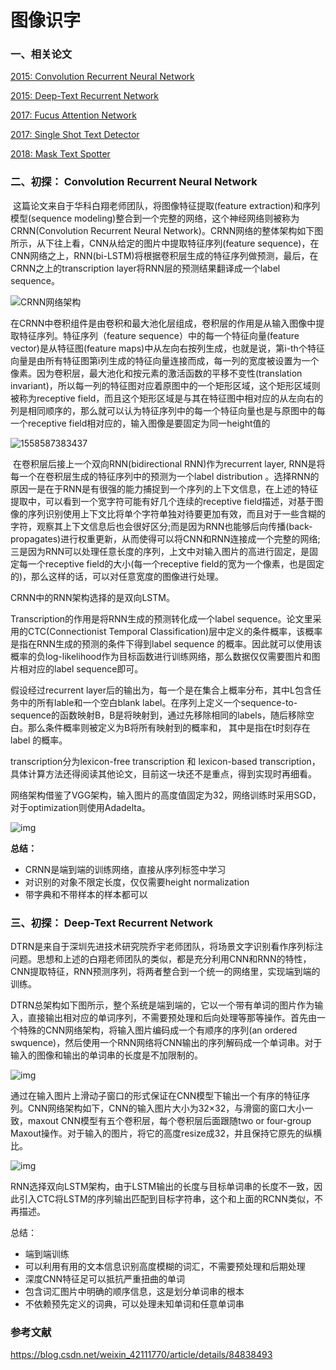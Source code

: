 # 图像识字

### 一、相关论文

[2015: Convolution Recurrent Neural Network](CRNN.pdf)

[2015: Deep-Text Recurrent Network](DTRN.pdf)

[2017: Fucus Attention Network](FAN.pdf)

[2017: Single Shot Text Detector](SingleShotTextDetector.pdf)

[2018: Mask Text Spotter](MaskTestSpotter.pdf)

### 二、初探： Convolution Recurrent Neural Network

​       这篇论文来自于华科白翔老师团队，将图像特征提取(feature extraction)和序列模型(sequence modeling)整合到一个完整的网络，这个神经网络则被称为CRNN(Convolution Recurrent Neural Network)。CRNN网络的整体架构如下图所示，从下往上看，CNN从给定的图片中提取特征序列(feature sequence)，在CNN网络之上，RNN(bi-LSTM)将根据卷积层生成的特征序列做预测，最后，在CRNN之上的transcription layer将RNN层的预测结果翻译成一个label sequence。

![CRNN网络架构](statics\2-1.png)

​       在CRNN中卷积组件是由卷积和最大池化层组成，卷积层的作用是从输入图像中提取特征序列。特征序列（feature sequence）中的每一个特征向量(feature vector)是从特征图(feature maps)中从左向右按列生成，也就是说，第i-th个特征向量是由所有特征图第i列生成的特征向量连接而成，每一列的宽度被设置为一个像素。因为卷积层，最大池化和按元素的激活函数的平移不变性(translation invariant)，所以每一列的特征图对应着原图中的一个矩形区域，这个矩形区域则被称为receptive field，而且这个矩形区域是与其在特征图中相对应的从左向右的列是相同顺序的，那么就可以认为特征序列中的每一个特征向量也是与原图中的每一个receptive field相对应的，输入图像是要固定为同一height值的

![1558587383437](statics\2-2.png)

​       在卷积层后接上一个双向RNN(bidirectional RNN)作为recurrent layer, RNN是将每一个在卷积层生成的特征序列中的预测为一个label distribution 。选择RNN的原因一是在于RNN是有很强的能力捕捉到一个序列的上下文信息，在上述的特征提取中，可以看到一个宽字符可能有好几个连续的receptive field描述，对基于图像的序列识别使用上下文比将单个字符单独对待要更加有效，而且对于一些含糊的字符，观察其上下文信息后也会很好区分;而是因为RNN也能够后向传播(back-propagates)进行权重更新，从而使得可以将CNN和RNN连接成一个完整的网络;三是因为RNN可以处理任意长度的序列，上文中对输入图片的高进行固定，是固定每一个receptive field的大小(每一个receptive field的宽为一个像素，也是固定的)，那么这样的话，可以对任意宽度的图像进行处理。

CRNN中的RNN架构选择的是双向LSTM。

Transcription的作用是将RNN生成的预测转化成一个label sequence。论文里采用的CTC(Connectionist Temporal Classification)层中定义的条件概率，该概率是指在RNN生成的预测的条件下得到label sequence 的概率。因此就可以使用该概率的负log-likelihood作为目标函数进行训练网络，那么数据仅仅需要图片和图片相对应的label sequence即可。

假设经过recurrent layer后的输出为，每一个是在集合上概率分布，其中L包含任务中的所有lable和一个空白blank label。在序列上定义一个sequence-to-sequence的函数映射B，B是将映射到，通过先移除相同的labels，随后移除空白。那么条件概率则被定义为B将所有映射到的概率和， 其中是指在t时刻存在label 的概率。

transcription分为lexicon-free transcription 和 lexicon-based transcription，具体计算方法还得阅读其他论文，目前这一块还不是重点，得到实现时再细看。

网络架构借鉴了VGG架构，输入图片的高度值固定为32，网络训练时采用SGD，对于optimization则使用Adadelta。

![img](statics\2-3.png)

**总结：**

- CRNN是端到端的训练网络，直接从序列标签中学习
- 对识别的对象不限定长度，仅仅需要height normalization
- 带字典和不带样本的样本都可以

### 三、初探： Deep-Text Recurrent Network

DTRN是来自于深圳先进技术研究院乔宇老师团队，将场景文字识别看作序列标注问题。思想和上述的白翔老师团队的类似，都是充分利用CNN和RNN的特性，CNN提取特征，RNN预测序列，将两者整合到一个统一的网络里，实现端到端的训练。

DTRN总架构如下图所示，整个系统是端到端的，它以一个带有单词的图片作为输入，直接输出相对应的单词序列，不需要预处理和后向处理等那等操作。首先由一个特殊的CNN网络架构，将输入图片编码成一个有顺序的序列(an ordered swquence)，然后使用一个RNN网络将CNN输出的序列解码成一个单词串。对于输入的图像和输出的单词串的长度是不加限制的。

![img](statics\3-1.png)

通过在输入图片上滑动子窗口的形式保证在CNN模型下输出一个有序的特征序列。CNN网络架构如下，CNN的输入图片大小为32×32，与滑窗的窗口大小一致，maxout CNN模型有五个卷积层，每个卷积层后面跟随two or four-group Maxout操作。对于输入的图片，将它的高度resize成32，并且保持它原先的纵横比。

![img](statics\3-2.png)

RNN选择双向LSTM架构，由于LSTM输出的长度与目标单词串的长度不一致，因此引入CTC将LSTM的序列输出匹配到目标字符串，这个和上面的RCNN类似，不再描述。

总结：

- 端到端训练
- 可以利用有用的文本信息识别高度模糊的词汇，不需要预处理和后期处理
- 深度CNN特征足可以抵抗严重扭曲的单词
- 包含词汇图片中明确的顺序信息，这是划分单词串的根本
- 不依赖预先定义的词典，可以处理未知单词和任意单词串





### 参考文献

<https://blog.csdn.net/weixin_42111770/article/details/84838493>